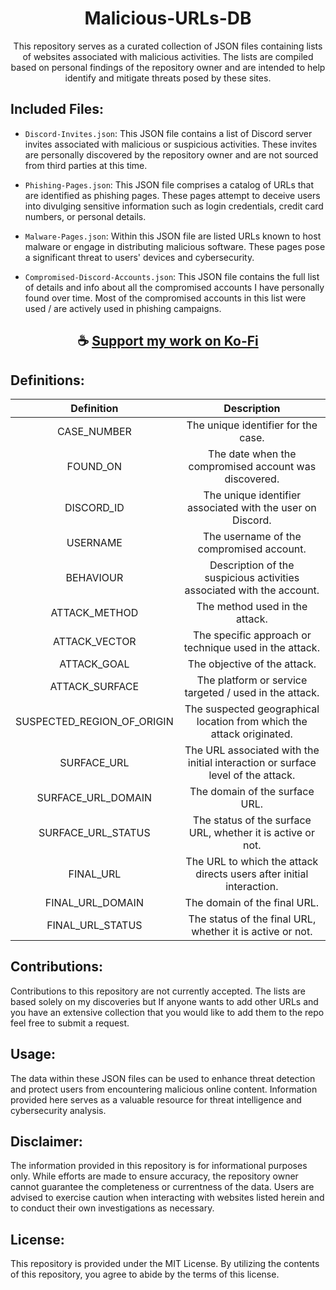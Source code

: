 <div align="center">

# Malicious-URLs-DB

This repository serves as a curated collection of JSON files containing lists of websites associated with malicious activities. The lists are compiled based on personal findings of the repository owner and are intended to help identify and mitigate threats posed by these sites.

</div>

## Included Files:

- `Discord-Invites.json`: This JSON file contains a list of Discord server invites associated with malicious or suspicious activities. These invites are personally discovered by the repository owner and are not sourced from third parties at this time.

- `Phishing-Pages.json`: This JSON file comprises a catalog of URLs that are identified as phishing pages. These pages attempt to deceive users into divulging sensitive information such as login credentials, credit card numbers, or personal details.

- `Malware-Pages.json`: Within this JSON file are listed URLs known to host malware or engage in distributing malicious software. These pages pose a significant threat to users' devices and cybersecurity.

- `Compromised-Discord-Accounts.json`: This JSON file contains the full list of details and info about all the compromised accounts I have personally found over time. Most of the compromised accounts in this list were used / are actively used in phishing campaigns.

<div align="center">

## ☕ [Support my work on Ko-Fi](https://ko-fi.com/thatsinewave)

</div>

## Definitions:

<div align="center">

|            **Definition**            |                              **Description**                             |
|:-----------------------------------:|:-----------------------------------------------------------------------:|
|          CASE_NUMBER            |                 The unique identifier for the case.                |
|              FOUND_ON                |           The date when the compromised account was discovered.          |
|             DISCORD_ID             |           The unique identifier associated with the user on Discord.          |
|              USERNAME              |                 The username of the compromised account.                |
|             BEHAVIOUR             |        Description of the suspicious activities associated with the account.       |
|          ATTACK_METHOD        |             The method used in the attack.             |
|          ATTACK_VECTOR          |     The specific approach or technique used in the attack.     |
|           ATTACK_GOAL           |          The objective of the attack.         |
|        ATTACK_SURFACE        |           The platform or service targeted / used in the attack.           |
| SUSPECTED_REGION_OF_ORIGIN | The suspected geographical location from which the attack originated. |
|            SURFACE_URL            |      The URL associated with the initial interaction or surface level of the attack.      |
|      SURFACE_URL_DOMAIN     |                    The domain of the surface URL.                    |
|    SURFACE_URL_STATUS     |      The status of the surface URL, whether it is active or not.      |
|              FINAL_URL               |       The URL to which the attack directs users after initial interaction.       |
|        FINAL_URL_DOMAIN         |                    The domain of the final URL.                    |
|      FINAL_URL_STATUS      |        The status of the final URL, whether it is active or not.        |

</div>

## Contributions:

Contributions to this repository are not currently accepted. The lists are based solely on my discoveries but If anyone wants to add other URLs and you have an extensive collection that you would like to add them to the repo feel free to submit a request.

## Usage:

The data within these JSON files can be used to enhance threat detection and protect users from encountering malicious online content. Information provided here serves as a valuable resource for threat intelligence and cybersecurity analysis.

## Disclaimer:

The information provided in this repository is for informational purposes only. While efforts are made to ensure accuracy, the repository owner cannot guarantee the completeness or currentness of the data. Users are advised to exercise caution when interacting with websites listed herein and to conduct their own investigations as necessary.

## License:

This repository is provided under the MIT License. By utilizing the contents of this repository, you agree to abide by the terms of this license.
